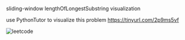sliding-window
lengthOfLongestSubstring visualization


use PythonTutor to visualize this problem
https://tinyurl.com/2p9ms5vf


![leetcode](https://user-images.githubusercontent.com/44210537/160198648-183320a9-3b00-4d27-be66-5d664940ded4.gif)
